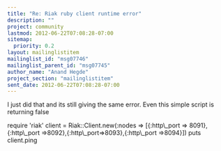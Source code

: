 ```yaml
---
title: "Re: Riak ruby client runtime error"
description: ""
project: community
lastmod: 2012-06-22T07:08:28-07:00
sitemap:
  priority: 0.2
layout: mailinglistitem
mailinglist_id: "msg07746"
mailinglist_parent_id: "msg07745"
author_name: "Anand Hegde"
project_section: "mailinglistitem"
sent_date: 2012-06-22T07:08:28-07:00
---
```



I just did that and its still giving the same error. Even this simple
script is returning false

require 'riak'
client = Riak::Client.new(:nodes =&gt; [{:http\\_port =&gt; 8091},{:http\\_port
=&gt;8092},{:http\\_port=&gt;8093},{:http\\_port =&gt;8094}])
puts client.ping
